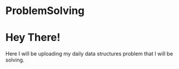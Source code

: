# ProblemSolving
<h1>Hey There!</h1>
Here I will be uploading my daily data structures problem that I will be solving.
